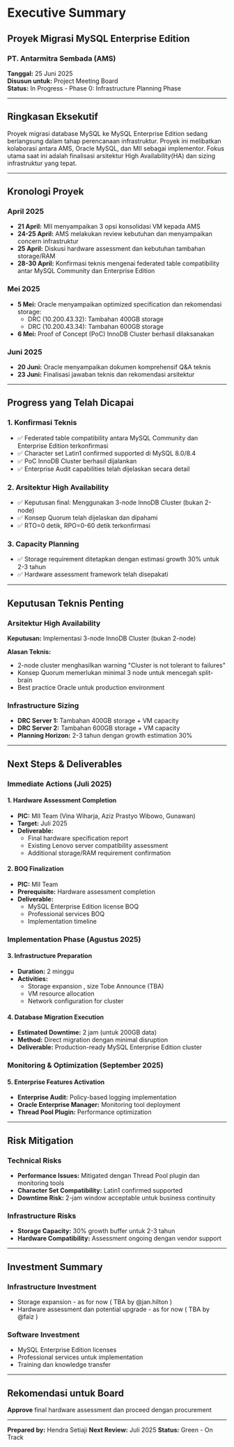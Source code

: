 # Executive Summary
## Proyek Migrasi MySQL Enterprise Edition
### PT. Antarmitra Sembada (AMS)

**Tanggal:** 25 Juni 2025  
**Disusun untuk:** Project Meeting Board  
**Status:** In Progress - Phase 0: Infrastructure Planning Phase

---

## Ringkasan Eksekutif

Proyek migrasi database MySQL ke MySQL Enterprise Edition sedang berlangsung dalam tahap perencanaan infrastruktur. Proyek ini melibatkan kolaborasi antara AMS, Oracle MySQL, dan MII sebagai implementor. Fokus utama saat ini adalah finalisasi arsitektur High Availability(HA) dan sizing infrastruktur yang tepat.

---

## Kronologi Proyek

### April 2025
- **21 April:** MII menyampaikan 3 opsi konsolidasi VM kepada AMS
- **24-25 April:** AMS melakukan review kebutuhan dan menyampaikan concern infrastruktur
- **25 April:** Diskusi hardware assessment dan kebutuhan tambahan storage/RAM
- **28-30 April:** Konfirmasi teknis mengenai federated table compatibility antar MySQL Community dan Enterprise Edition

### Mei 2025
- **5 Mei:** Oracle menyampaikan optimized specification dan rekomendasi storage:
  - DRC (10.200.43.32): Tambahan 400GB storage
  - DRC (10.200.43.34): Tambahan 600GB storage
- **6 Mei:** Proof of Concept (PoC) InnoDB Cluster berhasil dilaksanakan

### Juni 2025
- **20 Juni:** Oracle menyampaikan dokumen komprehensif Q&A teknis
- **23 Juni:** Finalisasi jawaban teknis dan rekomendasi arsitektur

---

## Progress yang Telah Dicapai

### 1. **Konfirmasi Teknis**
- ✅ Federated table compatibility antara MySQL Community dan Enterprise Edition terkonfirmasi
- ✅ Character set Latin1 confirmed supported di MySQL 8.0/8.4
- ✅ PoC InnoDB Cluster berhasil dijalankan
- ✅ Enterprise Audit capabilities telah dijelaskan secara detail

### 2. **Arsitektur High Availability**
- ✅ Keputusan final: Menggunakan 3-node InnoDB Cluster (bukan 2-node)
- ✅ Konsep Quorum telah dijelaskan dan dipahami
- ✅ RTO=0 detik, RPO=0-60 detik terkonfirmasi

### 3. **Capacity Planning**
- ✅ Storage requirement ditetapkan dengan estimasi growth 30% untuk 2-3 tahun
- ✅ Hardware assessment framework telah disepakati

---

## Keputusan Teknis Penting

### Arsitektur High Availability
**Keputusan:** Implementasi 3-node InnoDB Cluster (bukan 2-node)

**Alasan Teknis:**
- 2-node cluster menghasilkan warning "Cluster is not tolerant to failures"
- Konsep Quorum memerlukan minimal  3 node untuk mencegah split-brain
- Best practice Oracle untuk production environment

### Infrastructure Sizing
- **DRC Server 1:** Tambahan 400GB storage + VM capacity
- **DRC Server 2:** Tambahan 600GB storage + VM capacity
- **Planning Horizon:** 2-3 tahun dengan growth estimation 30%

---

## Next Steps & Deliverables

### Immediate Actions (Juli 2025)

#### 1. **Hardware Assessment Completion**
- **PIC:** MII Team (Vina Wiharja, Aziz Prastyo Wibowo, Gunawan)
- **Target:** Juli 2025
- **Deliverable:** 
  - Final hardware specification report
  - Existing Lenovo server compatibility assessment
  - Additional storage/RAM requirement confirmation

#### 2. **BOQ Finalization**
- **PIC:** MII Team
- **Prerequisite:** Hardware assessment completion
- **Deliverable:** 
  - MySQL Enterprise Edition license BOQ
  - Professional services BOQ
  - Implementation timeline

### Implementation Phase (Agustus 2025)

#### 3. **Infrastructure Preparation**
- **Duration:** 2 minggu
- **Activities:**
  - Storage expansion  , size Tobe Announce (TBA)
  - VM resource allocation
  - Network configuration for cluster

#### 4. **Database Migration Execution**
- **Estimated Downtime:** 2 jam (untuk 200GB data)
- **Method:** Direct migration dengan minimal disruption
- **Deliverable:** Production-ready MySQL Enterprise Edition cluster

### Monitoring & Optimization (September 2025)

#### 5. **Enterprise Features Activation**
- **Enterprise Audit:** Policy-based logging implementation
- **Oracle Enterprise Manager:** Monitoring tool deployment
- **Thread Pool Plugin:** Performance optimization

---

## Risk Mitigation

### Technical Risks
- **Performance Issues:** Mitigated dengan Thread Pool plugin dan monitoring tools
- **Character Set Compatibility:** Latin1 confirmed supported
- **Downtime Risk:** 2-jam window acceptable untuk business continuity

### Infrastructure Risks
- **Storage Capacity:** 30% growth buffer untuk 2-3 tahun
- **Hardware Compatibility:** Assessment ongoing dengan vendor support

---

## Investment Summary

### Infrastructure Investment
- Storage expansion - as for now ( TBA by @jan.hilton )
- Hardware assessment dan potential upgrade - as for now ( TBA by @faiz )

### Software Investment
- MySQL Enterprise Edition licenses
- Professional services untuk implementation
- Training dan knowledge transfer

---

## Rekomendasi untuk Board

 **Approve** final hardware assessment dan proceed dengan procurement

---

**Prepared by:** Hendra Setiaji **Next Review:** Juli 2025  **Status:** Green - On Track
